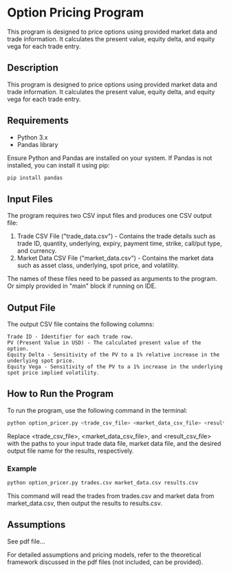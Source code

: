 # Option Pricing Program

This program is designed to price options using provided market data and trade information. It calculates the present value, equity delta, and equity vega for each trade entry.

## Description

This program is designed to price options using provided market data and trade information. It calculates the present value, equity delta, and equity vega for each trade entry.

## Requirements

- Python 3.x
- Pandas library

Ensure Python and Pandas are installed on your system. If Pandas is not installed, you can install it using pip:

```bash
pip install pandas
```


## Input Files

The program requires two CSV input files and produces one CSV output file:

1. Trade CSV File ("trade_data.csv") - Contains the trade details such as trade ID, quantity, underlying, expiry, payment time, strike, call/put type, and currency.
2. Market Data CSV File ("market_data.csv") - Contains the market data such as asset class, underlying, spot price, and volatility.

The names of these files need to be passed as arguments to the program. Or simply provided in "main" block if running on IDE.

## Output File

The output CSV file contains the following columns:

    Trade ID - Identifier for each trade row.
    PV (Present Value in USD) - The calculated present value of the option.
    Equity Delta - Sensitivity of the PV to a 1% relative increase in the underlying spot price.
    Equity Vega - Sensitivity of the PV to a 1% increase in the underlying spot price implied volatility.


## How to Run the Program

To run the program, use the following command in the terminal:

```bash
python option_pricer.py <trade_csv_file> <market_data_csv_file> <result_csv_file>
```

Replace <trade_csv_file>, <market_data_csv_file>, and <result_csv_file> with the paths to your input trade data file, market data file, and the desired output file name for the results, respectively.

### Example

```bash
python option_pricer.py trades.csv market_data.csv results.csv
```

This command will read the trades from trades.csv and market data from market_data.csv, then output the results to results.csv.

## Assumptions

See pdf file...

For detailed assumptions and pricing models, refer to the theoretical framework discussed in the pdf files (not included, can be provided).

